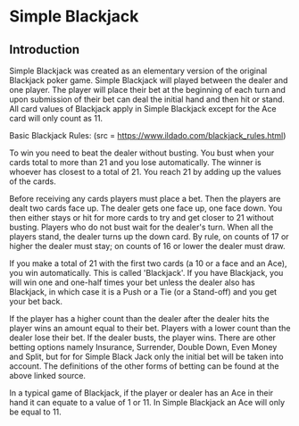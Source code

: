 # Simple Blackjack

## Introduction

Simple Blackjack was created as an elementary version of the original Blackjack poker game. Simple Blackjack will played between the dealer and one player. The player will place their bet at the beginning of each turn and upon submission of their bet can deal the initial hand and then hit or stand. All card values of Blackjack apply in Simple Blackjack except for the Ace card will only count as 11.


Basic Blackjack Rules:
(src = https://www.ildado.com/blackjack_rules.html)

To win you need to beat the dealer without busting. You bust when your cards total to more than 21 and you lose automatically. The winner is whoever has closest to a total of 21. You reach 21 by adding up the values of the cards.

Before receiving any cards players must place a bet. Then the players are dealt two cards face up. The dealer gets one face up, one face down. You then either stays or hit for more cards to try and get closer to 21 without busting. Players who do not bust wait for the dealer's turn. When all the players stand, the dealer turns up the down card. By rule, on counts of 17 or higher the dealer must stay; on counts of 16 or lower the dealer must draw.

If you make a total of 21 with the first two cards (a 10 or a face and an Ace), you win automatically. This is called 'Blackjack'. If you have Blackjack, you will win one and one-half times your bet unless the dealer also has Blackjack, in which case it is a Push or a Tie (or a Stand-off) and you get your bet back.

If the player has a higher count than the dealer after the dealer hits the player wins an amount equal to their bet. Players with a lower count than the dealer lose their bet. If the dealer busts, the player wins. There are other betting options namely Insurance, Surrender, Double Down, Even Money and Split, but for for Simple Black Jack only the initial bet will be taken into account. The definitions of the other forms of betting can be found at the above linked source.

In a typical game of Blackjack, if the player or dealer has an Ace in their hand it can equate to a value of 1 or 11. In Simple Blackjack an Ace will only be equal to 11.

